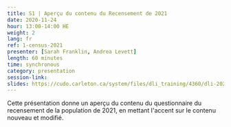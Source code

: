 ```yaml
---
title: S1 | Aperçu du contenu du Recensement de 2021
date: 2020-11-24
hour: 13:00-14:00 HE
weight: 2
lang: fr
ref: 1-census-2021
presenter: [Sarah Franklin, Andrea Levett]
length: 60 minutes
time: synchronous
category: presentation
session-link:
slides: https://cudo.carleton.ca/system/files/dli_training/4360/dli-2021-census-content.pptx
---
```

Cette présentation donne un aperçu du contenu du questionnaire du recensement de la population de 2021, en mettant l'accent sur le contenu nouveau et modifié.
